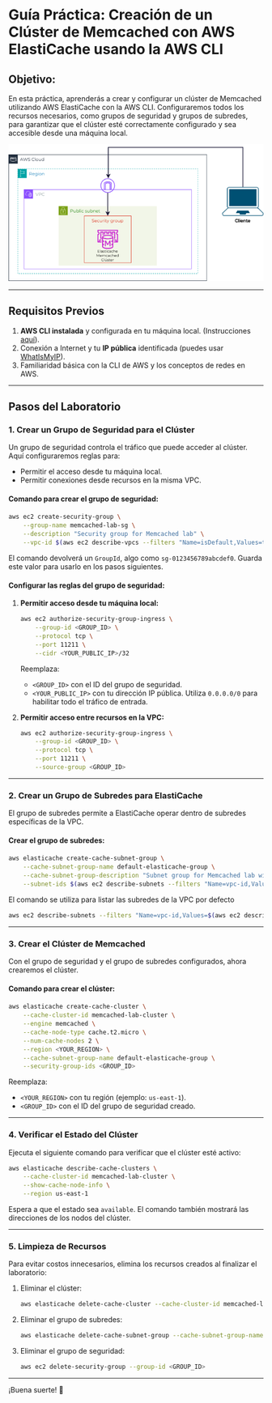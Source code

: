 # **Guía Práctica: Creación de un Clúster de Memcached con AWS ElastiCache usando la AWS CLI**

## **Objetivo:**
En esta práctica, aprenderás a crear y configurar un clúster de Memcached utilizando AWS ElastiCache con la AWS CLI. Configuraremos todos los recursos necesarios, como grupos de seguridad y grupos de subredes, para garantizar que el clúster esté correctamente configurado y sea accesible desde una máquina local.

![Diagrama de Arquitectura](diagrams\MemcachedClusterCLI.png)

---

## **Requisitos Previos**

1. **AWS CLI instalada** y configurada en tu máquina local. (Instrucciones [aquí](https://docs.aws.amazon.com/cli/latest/userguide/install-cliv2.html)).
2. Conexión a Internet y tu **IP pública** identificada (puedes usar [WhatIsMyIP](https://whatismyipaddress.com/)).
3. Familiaridad básica con la CLI de AWS y los conceptos de redes en AWS.

---

## **Pasos del Laboratorio**

### **1. Crear un Grupo de Seguridad para el Clúster**

Un grupo de seguridad controla el tráfico que puede acceder al clúster. Aquí configuraremos reglas para:
- Permitir el acceso desde tu máquina local.
- Permitir conexiones desde recursos en la misma VPC.

#### **Comando para crear el grupo de seguridad:**
```bash
aws ec2 create-security-group \
    --group-name memcached-lab-sg \
    --description "Security group for Memcached lab" \
    --vpc-id $(aws ec2 describe-vpcs --filters "Name=isDefault,Values=true" --query "Vpcs[0].VpcId" --output text)
```

El comando devolverá un `GroupId`, algo como `sg-0123456789abcdef0`. Guarda este valor para usarlo en los pasos siguientes.

#### **Configurar las reglas del grupo de seguridad:**

1. **Permitir acceso desde tu máquina local:**
   ```bash
   aws ec2 authorize-security-group-ingress \
       --group-id <GROUP_ID> \
       --protocol tcp \
       --port 11211 \
       --cidr <YOUR_PUBLIC_IP>/32
   ```

   Reemplaza:
   - `<GROUP_ID>` con el ID del grupo de seguridad.
   - `<YOUR_PUBLIC_IP>` con tu dirección IP pública. Utiliza `0.0.0.0/0` para habilitar todo el tráfico de entrada.

2. **Permitir acceso entre recursos en la VPC:**
   ```bash
   aws ec2 authorize-security-group-ingress \
       --group-id <GROUP_ID> \
       --protocol tcp \
       --port 11211 \
       --source-group <GROUP_ID>
   ```

---

### **2. Crear un Grupo de Subredes para ElastiCache**

El grupo de subredes permite a ElastiCache operar dentro de subredes específicas de la VPC.

#### **Crear el grupo de subredes:**
```bash
aws elasticache create-cache-subnet-group \
    --cache-subnet-group-name default-elasticache-group \
    --cache-subnet-group-description "Subnet group for Memcached lab with default VPC" \
    --subnet-ids $(aws ec2 describe-subnets --filters "Name=vpc-id,Values=$(aws ec2 describe-vpcs --filters "Name=isDefault,Values=true" --query "Vpcs[0].VpcId" --output text)" --query "Subnets[*].SubnetId" --output text)
```

El comando se utiliza para listar las subredes de la VPC por defecto
```bash
aws ec2 describe-subnets --filters "Name=vpc-id,Values=$(aws ec2 describe-vpcs --filters "Name=isDefault,Values=true" --query "Vpcs[0].VpcId" --output text)" --query "Subnets[*].SubnetId" --output text
```

---

### **3. Crear el Clúster de Memcached**

Con el grupo de seguridad y el grupo de subredes configurados, ahora crearemos el clúster.

#### **Comando para crear el clúster:**
```bash
aws elasticache create-cache-cluster \
    --cache-cluster-id memcached-lab-cluster \
    --engine memcached \
    --cache-node-type cache.t2.micro \
    --num-cache-nodes 2 \
    --region <YOUR_REGION> \
    --cache-subnet-group-name default-elasticache-group \
    --security-group-ids <GROUP_ID>
```

Reemplaza:
- `<YOUR_REGION>` con tu región (ejemplo: `us-east-1`).
- `<GROUP_ID>` con el ID del grupo de seguridad creado.

---

### **4. Verificar el Estado del Clúster**

Ejecuta el siguiente comando para verificar que el clúster esté activo:

```bash
aws elasticache describe-cache-clusters \
    --cache-cluster-id memcached-lab-cluster \
    --show-cache-node-info \
    --region us-east-1
```

Espera a que el estado sea `available`. El comando también mostrará las direcciones de los nodos del clúster.

---

### **5. Limpieza de Recursos**

Para evitar costos innecesarios, elimina los recursos creados al finalizar el laboratorio:

1. Eliminar el clúster:
   ```bash
   aws elasticache delete-cache-cluster --cache-cluster-id memcached-lab-cluster
   ```

2. Eliminar el grupo de subredes:
   ```bash
   aws elasticache delete-cache-subnet-group --cache-subnet-group-name default-elasticache-group
   ```

3. Eliminar el grupo de seguridad:
   ```bash
   aws ec2 delete-security-group --group-id <GROUP_ID>
   ```

---

¡Buena suerte! 🚀